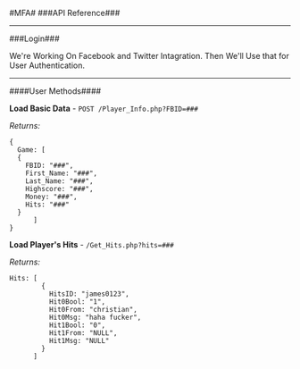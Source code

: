 #MFA#
###API Reference###
___

###Login###

We're Working On Facebook and Twitter Intagration. Then We'll Use that for User Authentication. 

___

####User Methods####



**Load Basic Data** - `POST /Player_Info.php?FBID=###` 

_Returns:_
```
{
  Game: [
  {
    FBID: "###",
    First_Name: "###",
    Last_Name: "###",
    Highscore: "###",
    Money: "###",
    Hits: "###"
  }
      ]
}
```


**Load Player's Hits** - `/Get_Hits.php?hits=###` 



_Returns:_
```
Hits: [
        {
          HitsID: "james0123",
          Hit0Bool: "1",
          Hit0From: "christian",
          Hit0Msg: "haha fucker",
          Hit1Bool: "0",
          Hit1From: "NULL",
          Hit1Msg: "NULL"
        }
      ]
```
